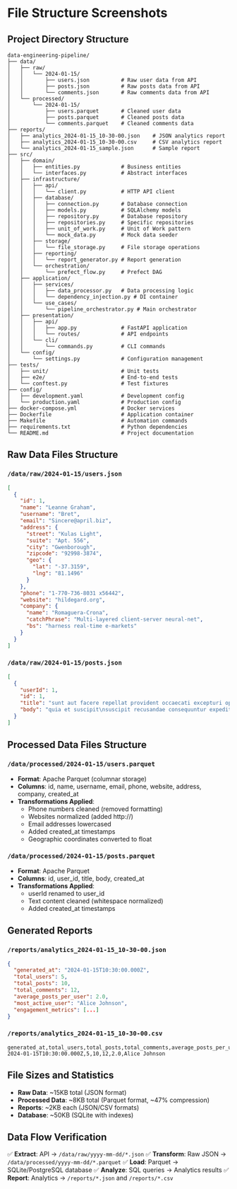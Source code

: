 # File Structure Screenshots

## Project Directory Structure

```
data-engineering-pipeline/
├── data/
│   ├── raw/
│   │   └── 2024-01-15/
│   │       ├── users.json          # Raw user data from API
│   │       ├── posts.json          # Raw posts data from API
│   │       └── comments.json       # Raw comments data from API
│   └── processed/
│       └── 2024-01-15/
│           ├── users.parquet       # Cleaned user data
│           ├── posts.parquet       # Cleaned posts data
│           └── comments.parquet    # Cleaned comments data
├── reports/
│   ├── analytics_2024-01-15_10-30-00.json    # JSON analytics report
│   ├── analytics_2024-01-15_10-30-00.csv     # CSV analytics report
│   └── analytics_2024-01-15_sample.json      # Sample report
├── src/
│   ├── domain/
│   │   ├── entities.py             # Business entities
│   │   └── interfaces.py           # Abstract interfaces
│   ├── infrastructure/
│   │   ├── api/
│   │   │   └── client.py           # HTTP API client
│   │   ├── database/
│   │   │   ├── connection.py       # Database connection
│   │   │   ├── models.py           # SQLAlchemy models
│   │   │   ├── repository.py       # Database repository
│   │   │   ├── repositories.py     # Specific repositories
│   │   │   ├── unit_of_work.py     # Unit of Work pattern
│   │   │   └── mock_data.py        # Mock data seeder
│   │   ├── storage/
│   │   │   └── file_storage.py     # File storage operations
│   │   ├── reporting/
│   │   │   └── report_generator.py # Report generation
│   │   └── orchestration/
│   │       └── prefect_flow.py     # Prefect DAG
│   ├── application/
│   │   ├── services/
│   │   │   ├── data_processor.py   # Data processing logic
│   │   │   └── dependency_injection.py # DI container
│   │   └── use_cases/
│   │       └── pipeline_orchestrator.py # Main orchestrator
│   ├── presentation/
│   │   ├── api/
│   │   │   ├── app.py              # FastAPI application
│   │   │   └── routes/             # API endpoints
│   │   └── cli/
│   │       └── commands.py         # CLI commands
│   └── config/
│       └── settings.py             # Configuration management
├── tests/
│   ├── unit/                       # Unit tests
│   ├── e2e/                        # End-to-end tests
│   └── conftest.py                 # Test fixtures
├── config/
│   ├── development.yaml            # Development config
│   └── production.yaml             # Production config
├── docker-compose.yml              # Docker services
├── Dockerfile                      # Application container
├── Makefile                        # Automation commands
├── requirements.txt                # Python dependencies
└── README.md                       # Project documentation
```

## Raw Data Files Structure

### `/data/raw/2024-01-15/users.json`
```json
[
  {
    "id": 1,
    "name": "Leanne Graham",
    "username": "Bret",
    "email": "Sincere@april.biz",
    "address": {
      "street": "Kulas Light",
      "suite": "Apt. 556",
      "city": "Gwenborough",
      "zipcode": "92998-3874",
      "geo": {
        "lat": "-37.3159",
        "lng": "81.1496"
      }
    },
    "phone": "1-770-736-8031 x56442",
    "website": "hildegard.org",
    "company": {
      "name": "Romaguera-Crona",
      "catchPhrase": "Multi-layered client-server neural-net",
      "bs": "harness real-time e-markets"
    }
  }
]
```

### `/data/raw/2024-01-15/posts.json`
```json
[
  {
    "userId": 1,
    "id": 1,
    "title": "sunt aut facere repellat provident occaecati excepturi optio reprehenderit",
    "body": "quia et suscipit\nsuscipit recusandae consequuntur expedita et cum\nreprehenderit molestiae ut ut quas totam\nnostrum rerum est autem sunt rem eveniet architecto"
  }
]
```

## Processed Data Files Structure

### `/data/processed/2024-01-15/users.parquet`
- **Format**: Apache Parquet (columnar storage)
- **Columns**: id, name, username, email, phone, website, address, company, created_at
- **Transformations Applied**:
  - Phone numbers cleaned (removed formatting)
  - Websites normalized (added http://)
  - Email addresses lowercased
  - Added created_at timestamps
  - Geographic coordinates converted to float

### `/data/processed/2024-01-15/posts.parquet`
- **Format**: Apache Parquet
- **Columns**: id, user_id, title, body, created_at
- **Transformations Applied**:
  - userId renamed to user_id
  - Text content cleaned (whitespace normalized)
  - Added created_at timestamps

## Generated Reports

### `/reports/analytics_2024-01-15_10-30-00.json`
```json
{
  "generated_at": "2024-01-15T10:30:00.000Z",
  "total_users": 5,
  "total_posts": 10,
  "total_comments": 12,
  "average_posts_per_user": 2.0,
  "most_active_user": "Alice Johnson",
  "engagement_metrics": [...]
}
```

### `/reports/analytics_2024-01-15_10-30-00.csv`
```csv
generated_at,total_users,total_posts,total_comments,average_posts_per_user,most_active_user
2024-01-15T10:30:00.000Z,5,10,12,2.0,Alice Johnson
```

## File Sizes and Statistics

- **Raw Data**: ~15KB total (JSON format)
- **Processed Data**: ~8KB total (Parquet format, ~47% compression)
- **Reports**: ~2KB each (JSON/CSV formats)
- **Database**: ~50KB (SQLite with indexes)

## Data Flow Verification

✅ **Extract**: API → `/data/raw/yyyy-mm-dd/*.json`
✅ **Transform**: Raw JSON → `/data/processed/yyyy-mm-dd/*.parquet`
✅ **Load**: Parquet → SQLite/PostgreSQL database
✅ **Analyze**: SQL queries → Analytics results
✅ **Report**: Analytics → `/reports/*.json` and `/reports/*.csv`